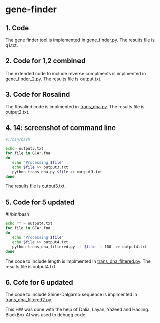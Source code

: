 # gene-finder

## 1. Code
The gene finder tool is implemented in [gene_finder.py](https://github.com/manalalshamrani/gene-finder/blob/master/gene_finder.py).
The results file is q1.txt.

## 2. Code for 1,2 combined
The extended code to include reverse complments is implmented in [gene_finder_2.py](https://github.com/manalalshamrani/gene-finder/blob/master/gene_finder_2.py).
The results file is output.txt.

## 3. Code for Rosalind
The Rosalind code is implmented in [trans_dna.py](https://github.com/manalalshamrani/gene-finder/blob/master/trans_dna.py).
The results file is output2.txt. 

## 4. 14: screenshot of command line
```bash
#!/bin/bash                                                                                                                                                                                                 

echo> output3.txt
for file in GCA*.fna
do
   echo "Processing $file"
   echo $file >> output3.txt
   python trans_dna.py $file >> output3.txt
done
```
The results file is output3.txt. 

## 5. Code for 5 updated 
#!/bin/bash                                                                                                                                                                                                 
```bash
echo "" > output4.txt
for file in GCA*.fna
do
   echo "Processing $file"
   echo $file >> output4.txt
   python trans_dna_filtered.py -f $file -l 100  >> output4.txt
done
```

The  code to include length is implmented in [trans_dna_filtered.py](https://github.com/manalalshamrani/gene-finder/blob/master/trans_dna_filtered.py).
The results file is output4.txt. 


## 6. Cofe for 6 updated
The  code to include Shine-Dalgarno sequence is implmented in [trans_dna_filtered2.py](https://github.com/manalalshamrani/gene-finder/blob/master/trans_dna_filtered2.py).


This HW was done with the help of Dalia, Layan, Yazeed and Haoling.
BlackBox AI was used to debugg code.

